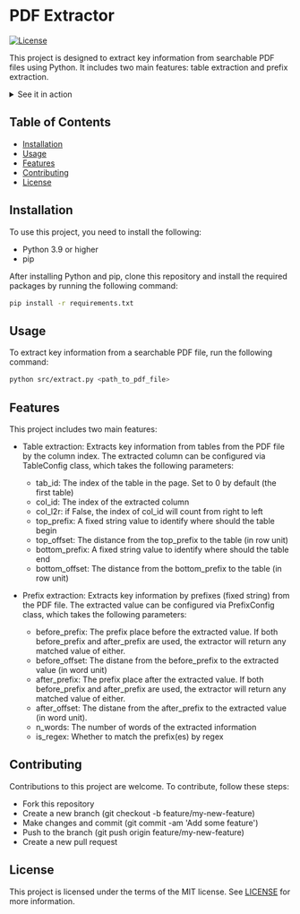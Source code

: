 # PDF Extractor

[![License](https://img.shields.io/badge/License-MIT-blue.svg)](https://opensource.org/licenses/MIT)

This project is designed to extract key information from searchable PDF files using Python. It includes two main features: table extraction and prefix extraction. 
<details>
  <summary>See it in action</summary>
    <p align="center">
      <em>PDF files examples. The extracted information is marked in red boxes.</em>
      <br>
      <img width="300" height="400" src="assets/sample1.jpg">
      <img width="300" height="400" src="assets/sample2.jpg">
    </p>
  <div style="overflow-x:auto;">
    <table border="1" class="dataframe">
      <thead>
        <tr style="text-align: right;">
          <th>Sample1</th>
          <th>item_code</th>
          <th>item_name</th>
          <th>po_no</th>
          <th>uld_no</th>
          <th>package</th>
          <th>qty_qty</th>
          <th>qty_unit</th>
        </tr>
      </thead>
      <tbody>
        <tr>
          <td>0</td>
          <td>BN83-19982A</td>
          <td>Assy speaker</td>
          <td>VB1RQ230124BRSV1</td>
          <td>MRKU0682460</td>
          <td>2.0</td>
          <td>192</td>
          <td>PCS</td>
        </tr>
        <tr>
          <td>1</td>
          <td>BN83-19983A</td>
          <td>Assy speaker</td>
          <td>VB1RQ230124BRSV1</td>
          <td>MRKU0682460</td>
          <td>2.0</td>
          <td>192</td>
          <td>PCS</td>
        </tr>
      </tbody>
    </table>
  </div>

  <div style="overflow-x:auto;">
    <table border="1" class="dataframe">
      <thead>
        <tr style="text-align: right;">
          <th>Sample2</th>
          <th>item_code</th>
          <th>item_name</th>
          <th>po_no</th>
          <th>uld_no</th>
          <th>package</th>
          <th>qty_qty</th>
          <th>qty_unit</th>
        </tr>
      </thead>
      <tbody>
        <tr>
          <td>0</td>
          <td>BN83-11655E</td>
          <td>Assy speaker</td>
          <td>VB1RQ221230BRSV1</td>
          <td>CONT2:MSKU6599000</td>
          <td>528.0</td>
          <td>19,008</td>
          <td>PCS</td>
        </tr>
        <tr>
          <td>1</td>
          <td>BN83-11656G</td>
          <td>Assy speaker</td>
          <td>VB1RQ221230BRSV1</td>
          <td>CONT2:MSKU6599000</td>
          <td>336.0</td>
          <td>12,096</td>
          <td>PCS</td>
        </tr>
        <tr>
          <td>2</td>
          <td>BN83-11656H</td>
          <td>Assy speaker</td>
          <td>VB1RQ221230BRSV1</td>
          <td>CONT2:MSKU6599000</td>
          <td>96.0</td>
          <td>3,456</td>
          <td>PCS</td>
        </tr>
        <tr>
          <td>3</td>
          <td>BN83-11656H</td>
          <td>Assy speaker</td>
          <td>VB1RQ221230BRSV1</td>
          <td>CONT2:MSKU6599000</td>
          <td>96.0</td>
          <td>3,456</td>
          <td>PCS</td>
        </tr>
        <tr>
          <td>4</td>
          <td>BN83-14488A</td>
          <td>Assy speaker</td>
          <td>VB1RQ221230BRSV1</td>
          <td>CONT2:MSKU6599000</td>
          <td>288.0</td>
          <td>14,976</td>
          <td>PCS</td>
        </tr>
        <tr>
          <td>5</td>
          <td>BN83-14489A</td>
          <td>Assy speaker</td>
          <td>VB1RQ221230BRSV1</td>
          <td>CONT2:MSKU6599000</td>
          <td>180.0</td>
          <td>9,360</td>
          <td>PCS</td>
        </tr>
        <tr>
          <td>6</td>
          <td>BN83-14489B</td>
          <td>Assy speaker</td>
          <td>VB1RQ221230BRSV1</td>
          <td>CONT2:MSKU6599000</td>
          <td>108.0</td>
          <td>5,616</td>
          <td>PCS</td>
        </tr>
        <tr>
          <td>7</td>
          <td>BN83-14489B</td>
          <td>Assy speaker</td>
          <td>VB1RQ221230BRSV1</td>
          <td>CONT2:MSKU6599000</td>
          <td>23.0</td>
          <td>1,196</td>
          <td>PCS</td>
        </tr>
        <tr>
          <td>8</td>
          <td>BN83-14489D</td>
          <td>Assy speaker</td>
          <td>VB1RQ221230BRSV1</td>
          <td>CONT2:MSKU6599000</td>
          <td>13.0</td>
          <td>676</td>
          <td>PCS</td>
        </tr>
        <tr>
          <td>9</td>
          <td>BN83-11659B</td>
          <td>Assy speaker</td>
          <td>VB1RQ221230BRSV1</td>
          <td>CONT2:MSKU6599000</td>
          <td>36.0</td>
          <td>1,728</td>
          <td>PCS</td>
        </tr>
        <tr>
          <td>10</td>
          <td>BN83-11660B</td>
          <td>Assy speaker</td>
          <td>VB1RQ221230BRSV1</td>
          <td>CONT2:MSKU6599000</td>
          <td>18.0</td>
          <td>864</td>
          <td>PCS</td>
        </tr>
        <tr>
          <td>11</td>
          <td>BN83-14489D</td>
          <td>Assy speaker</td>
          <td>VB1RQ221230BRSV1</td>
          <td>CONT2:MSKU6599000</td>
          <td>6.0</td>
          <td>312</td>
          <td>PCS</td>
        </tr>
        <tr>
          <td>12</td>
          <td>BN83-11660B</td>
          <td>Assy speaker</td>
          <td>VB1RQ221230BRSV1</td>
          <td>CONT2:MSKU6599000</td>
          <td>17.0</td>
          <td>816</td>
          <td>PCS</td>
        </tr>
      </tbody>
    </table>
  </div>
</details>




## Table of Contents

  - [Installation](#installation)
  - [Usage](#usage)
  - [Features](#features)
  - [Contributing](#contributing)
  - [License](#license)

## Installation

To use this project, you need to install the following:

- Python 3.9 or higher
- pip

After installing Python and pip, clone this repository and install the required packages by running the following command:

```sh
pip install -r requirements.txt
```

## Usage
To extract key information from a searchable PDF file, run the following command:

```sh
python src/extract.py <path_to_pdf_file>
```
## Features
This project includes two main features:

- Table extraction: Extracts key information from tables from the PDF file by the column index. The extracted column can be configured via TableConfig class, which takes the following parameters:
  
  + tab_id: The index of the table in the page. Set to 0 by default (the first table)
  + col_id: The index of the extracted column
  + col_l2r: if False, the index of col_id will count from right to left
  + top_prefix: A fixed string value to identify where should the table begin
  + top_offset: The distance from the top_prefix to the table (in row unit)
  + bottom_prefix: A fixed string value to identify where should the table end
  + bottom_offset: The distance from the bottom_prefix to the table (in row unit)


- Prefix extraction: Extracts key information by prefixes (fixed string) from the PDF file. The extracted value can be configured via PrefixConfig class, which takes the following parameters:

  + before_prefix: The prefix place before the extracted value. If both before_prefix and after_prefix are used, the extractor will return any matched value of either.
  + before_offset: The distane from the before_prefix to the extracted value (in word unit)
  + after_prefix: The prefix place after the extracted value. If both before_prefix and after_prefix are used, the extractor will return any matched value of either.
  + after_offset: The distane from the after_prefix to the extracted value (in word unit). 
  + n_words: The number of words of the extracted information 
  + is_regex: Whether to match the prefix(es) by regex


## Contributing
Contributions to this project are welcome. To contribute, follow these steps:

- Fork this repository
- Create a new branch (git checkout -b feature/my-new-feature)
- Make changes and commit (git commit -am 'Add some feature')
- Push to the branch (git push origin feature/my-new-feature)
- Create a new pull request

## License
This project is licensed under the terms of the MIT license. See [LICENSE](LICENSE) for more information.